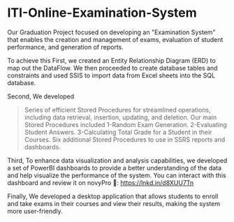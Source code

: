 # ITI-Online-Examination-System
Our Graduation Project focused on developing an "Examination System" that enables the creation and management of exams, evaluation of student performance, and generation of reports.

To achieve this
First, we created an Entity Relationship Diagram (ERD) to map out the DataFlow. We then proceeded to create database tables and constraints and used SSIS to import
data from Excel sheets into the SQL database.

Second, We developed
> Series of efficient Stored Procedures for streamlined operations, including data retrieval, insertion, updating, and deletion.
> Our main Stored Procedures included
1-Random Exam Generation.
2-Evaluating Student Answers.
3-Calculating Total Grade for a Student in their Courses.
> Six additional Stored Procedures to use in SSRS reports and dashboards.

Third, To enhance data visualization and analysis capabilities, we developed a set of PowerBI dashboards to provide a better understanding of the data and 
help visualize the performance of the system.
You can interact with this dashboard and review it on novyPro 🚀: 
https://lnkd.in/d8XUU7Tn

Finally, We developed a desktop application that allows students to enroll and take exams in their courses and view their results, 
making the system more user-friendly.
